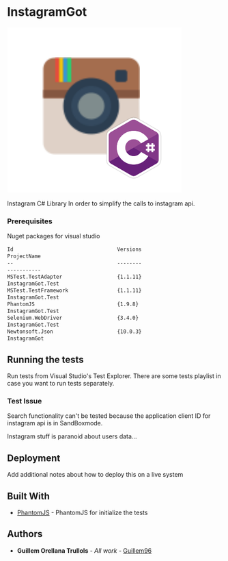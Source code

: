 # InstagramGot

![InstagramGot Logo](InstagramGotLogo.png)

Instagram C# Library In order to simplify the calls to instagram api.

### Prerequisites

Nuget packages for visual studio

```
Id                                  Versions                                 ProjectName                         
--                                  --------                                 -----------                         
MSTest.TestAdapter                  {1.1.11}                                 InstagramGot.Test                   
MSTest.TestFramework                {1.1.11}                                 InstagramGot.Test                   
PhantomJS                           {1.9.8}                                  InstagramGot.Test                   
Selenium.WebDriver                  {3.4.0}                                  InstagramGot.Test                   
Newtonsoft.Json                     {10.0.3}                                 InstagramGot     
```

## Running the tests

Run tests from Visual Studio's Test Explorer. There are some tests playlist in case you 
want to run tests separately.

### Test Issue

Search functionality can't be tested because the application client ID for instagram api is in SandBoxmode.

Instagram stuff is paranoid about users data...


## Deployment

Add additional notes about how to deploy this on a live system

## Built With

* [PhantomJS](http://phantomjs.org/) - PhantomJS for initialize the tests

## Authors

* **Guillem Orellana Trullols** - *All work* - [Guillem96](https://github.com/Guillem96)
